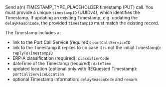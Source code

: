 Send a(n) TIMESTAMP_TYPE_PLACEHOLDER timestamp (PUT) call.
You must provide a unique `timestampID` (UUIDv4), which identifies the Timestamp. If updating an existing Timestamp,
e.g. updating the `delayReasonCode`, the provided `timestampID` must match the existing record.

The Timestamp includes a:

* link to the Port Call Service (required): `portCallServiceID`
* link to the Timestamp it replies to (in case it is not the initial Timestamp): `replyToTimestampID`
* ERP-A classification (required): `classifierCode`
* dateTime of the Timestamp (required): `dateTime`
* updated location (optional only with REQuested Timestamp): `portCallServiceLocation`
* optional Timestamp information: `delayReasonCode` and `remark`

